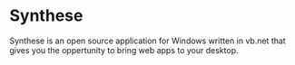 Synthese
========

Synthese is an open source application for Windows written in vb.net that gives you the oppertunity to bring web apps to your desktop.
